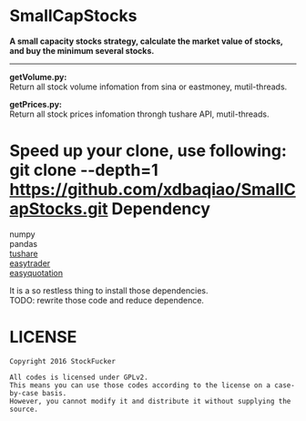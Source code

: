 SmallCapStocks
==========
**A small capacity stocks strategy, calculate the market value of stocks, and buy the minimum several stocks.**                 
_________________
    
**getVolume.py:**                     
Return all stock volume infomation from sina or eastmoney, mutil-threads.    
           
**getPrices.py:**                     
Return all stock prices infomation throngh tushare API, mutil-threads.

Speed up your clone, use following:
    git clone --depth=1 https://github.com/xdbaqiao/SmallCapStocks.git 
Dependency
===============
numpy     
pandas        
[tushare](https://github.com/waditu/tushare)           
[easytrader](https://github.com/shidenggui/easytrader)         
[easyquotation](https://github.com/shidenggui/easyquotation)         
           
It is a so restless thing to install those dependencies.        
TODO: rewrite those code and reduce dependence.         


LICENSE       
============
               
    Copyright 2016 StockFucker            
    
    All codes is licensed under GPLv2.             
    This means you can use those codes according to the license on a case-by-case basis.         
    However, you cannot modify it and distribute it without supplying the source.                
